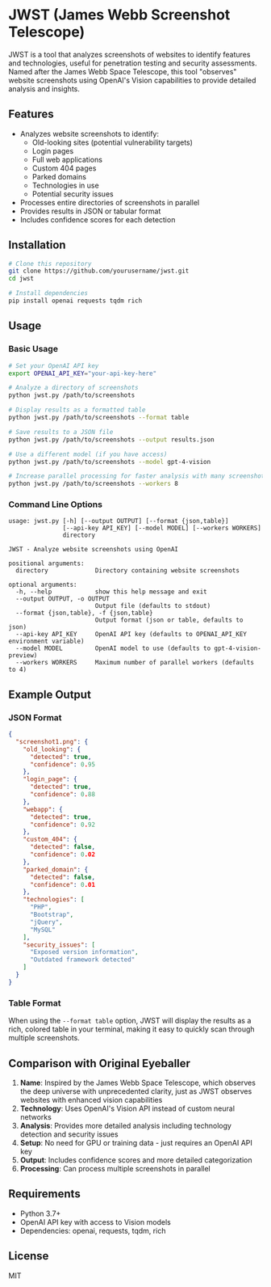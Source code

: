# JWST (James Webb Screenshot Telescope)

JWST is a tool that analyzes screenshots of websites to identify features and technologies, useful for penetration testing and security assessments. Named after the James Webb Space Telescope, this tool "observes" website screenshots using OpenAI's Vision capabilities to provide detailed analysis and insights.

## Features

- Analyzes website screenshots to identify:
  - Old-looking sites (potential vulnerability targets)
  - Login pages
  - Full web applications
  - Custom 404 pages
  - Parked domains
  - Technologies in use
  - Potential security issues
- Processes entire directories of screenshots in parallel
- Provides results in JSON or tabular format
- Includes confidence scores for each detection

## Installation

```bash
# Clone this repository
git clone https://github.com/yourusername/jwst.git
cd jwst

# Install dependencies
pip install openai requests tqdm rich
```

## Usage

### Basic Usage

```bash
# Set your OpenAI API key
export OPENAI_API_KEY="your-api-key-here"

# Analyze a directory of screenshots
python jwst.py /path/to/screenshots

# Display results as a formatted table
python jwst.py /path/to/screenshots --format table

# Save results to a JSON file
python jwst.py /path/to/screenshots --output results.json

# Use a different model (if you have access)
python jwst.py /path/to/screenshots --model gpt-4-vision

# Increase parallel processing for faster analysis with many screenshots
python jwst.py /path/to/screenshots --workers 8
```

### Command Line Options

```
usage: jwst.py [-h] [--output OUTPUT] [--format {json,table}]
               [--api-key API_KEY] [--model MODEL] [--workers WORKERS]
               directory

JWST - Analyze website screenshots using OpenAI

positional arguments:
  directory             Directory containing website screenshots

optional arguments:
  -h, --help            show this help message and exit
  --output OUTPUT, -o OUTPUT
                        Output file (defaults to stdout)
  --format {json,table}, -f {json,table}
                        Output format (json or table, defaults to json)
  --api-key API_KEY     OpenAI API key (defaults to OPENAI_API_KEY environment variable)
  --model MODEL         OpenAI model to use (defaults to gpt-4-vision-preview)
  --workers WORKERS     Maximum number of parallel workers (defaults to 4)
```

## Example Output

### JSON Format

```json
{
  "screenshot1.png": {
    "old_looking": {
      "detected": true,
      "confidence": 0.95
    },
    "login_page": {
      "detected": true,
      "confidence": 0.88
    },
    "webapp": {
      "detected": true,
      "confidence": 0.92
    },
    "custom_404": {
      "detected": false,
      "confidence": 0.02
    },
    "parked_domain": {
      "detected": false,
      "confidence": 0.01
    },
    "technologies": [
      "PHP",
      "Bootstrap",
      "jQuery",
      "MySQL"
    ],
    "security_issues": [
      "Exposed version information",
      "Outdated framework detected"
    ]
  }
}
```

### Table Format

When using the `--format table` option, JWST will display the results as a rich, colored table in your terminal, making it easy to quickly scan through multiple screenshots.

## Comparison with Original Eyeballer

1. **Name**: Inspired by the James Webb Space Telescope, which observes the deep universe with unprecedented clarity, just as JWST observes websites with enhanced vision capabilities
2. **Technology**: Uses OpenAI's Vision API instead of custom neural networks
3. **Analysis**: Provides more detailed analysis including technology detection and security issues
4. **Setup**: No need for GPU or training data - just requires an OpenAI API key
5. **Output**: Includes confidence scores and more detailed categorization
6. **Processing**: Can process multiple screenshots in parallel

## Requirements

- Python 3.7+
- OpenAI API key with access to Vision models
- Dependencies: openai, requests, tqdm, rich

## License

MIT
